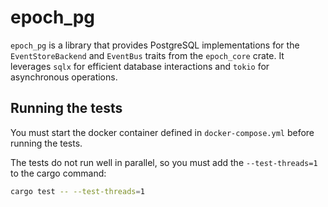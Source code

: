 # epoch_pg

`epoch_pg` is a library that provides PostgreSQL implementations for the `EventStoreBackend` and `EventBus` traits from the `epoch_core` crate. It leverages `sqlx` for efficient database interactions and `tokio` for asynchronous operations.


## Running the tests

You must start the docker container defined in `docker-compose.yml` before running the tests.

The tests do not run well in parallel, so you must add the `--test-threads=1` to the cargo command:

```bash
cargo test -- --test-threads=1
```

